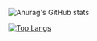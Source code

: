 ![Anurag's GitHub stats](https://github-readme-stats.vercel.app/api?username=withakerik&theme=blue-green&count_private=true)

[![Top Langs](https://github-readme-stats.vercel.app/api/top-langs/?username=withakerik&theme=blue-green)](https://github.com/anuraghazra/github-readme-stats)


